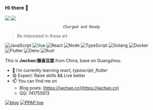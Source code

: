 ### Hi there 👋

<p align="left">
    <img align="left" src="https://github-readme-stats.vercel.app/api/top-langs/?username=anuraghazra&layout=compact" />
    <img src="https://i.loli.net/2020/07/09/6iBgu7A1coIsRzh.jpg"/>
</p>

<p align="center">
  <code><i>Charged</i> and <i>Ready</i></code>
</p>

> Be interested in these art

![JavaScript](https://img.shields.io/badge/-JavaScript-F2AA24?style=flat-square&logo=JavaScript&logoColor=000)
![Vue](https://img.shields.io/badge/-Vue-4FC08D?style=flat-square&logo=Vue.js&logoColor=fff)
![React](https://img.shields.io/badge/-React-61DAFB?style=flat-square&logo=React&logoColor=000)
![Node](https://img.shields.io/badge/-Node-333?style=flat-square&logo=Node.js&logoColor=#689F63)
![TypeScript](https://img.shields.io/badge/-TypeScript-007ACC?style=flat-square&logo=TypeScript&logoColor=fff)
![Golang](https://img.shields.io/badge/-Golang-69D7E4?style=flat-square&logo=Go&logoColor=fff)
![Docker](https://img.shields.io/badge/-Docker-2496ED?style=flat-square&logo=Docker&logoColor=fff)
![Flutter](https://img.shields.io/badge/-Flutter-4577ff?style=flat-square&logo=Flutter&logoColor=fff)
![Deno](https://img.shields.io/badge/-Deno-2F363D?style=flat-square&logo=Deno&logoColor=fff)
![Rust](https://img.shields.io/badge/-Rust-D14836?style=flat-square&logo=Rust&logoColor=333)

This is **Jwchan**/**飘香豆腐** from China, base on Guangzhou.

- 🌱 I’m currently learning *react*, *typescript*, *flutter*
- 😄 Expect: Raise skills && Live better
- 📫 You can find me on 
  - Blog posts: [https://jwchan.cn](https://jwchan.cn)
  - QQ: 741755613

[![blog](https://github-readme-stats.vercel.app/api/pin/?username=jwchan1996&repo=blog)](https://github.com/jwchan1996/blog)
[![PPAP.live](https://github-readme-stats.vercel.app/api/pin/?username=ppap6&repo=PPAP.live)](https://github.com/ppap6/PPAP.live)